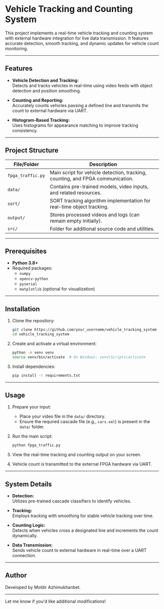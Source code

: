 # Vehicle Tracking and Counting System  

This project implements a real-time vehicle tracking and counting system with external hardware integration for live data transmission. It features accurate detection, smooth tracking, and dynamic updates for vehicle count monitoring.  

---

## Features  

- **Vehicle Detection and Tracking:**  
  Detects and tracks vehicles in real-time using video feeds with object detection and position smoothing.  

- **Counting and Reporting:**  
  Accurately counts vehicles passing a defined line and transmits the count to external hardware via UART.  

- **Histogram-Based Tracking:**  
  Uses histograms for appearance matching to improve tracking consistency.  

---

## Project Structure  

| File/Folder        | Description                                                                 |
|--------------------|-----------------------------------------------------------------------------|
| `fpga_traffic.py`  | Main script for vehicle detection, tracking, counting, and FPGA communication. |
| `data/`            | Contains pre-trained models, video inputs, and related resources.           |
| `sort/`            | SORT tracking algorithm implementation for real-time object tracking.       |
| `output/`          | Stores processed videos and logs (can remain empty initially).              |
| `src/`             | Folder for additional source code and utilities.                           |

---

## Prerequisites  

- **Python 3.8+**  
- Required packages:  
  - `numpy`  
  - `opencv-python`  
  - `pyserial`  
  - `matplotlib` (optional for visualization)  

---

## Installation  

1. Clone the repository:  

   ```bash
   git clone https://github.com/your_username/vehicle_tracking_system
   cd vehicle_tracking_system
   ```

2. Create and activate a virtual environment:  

   ```bash
   python -m venv venv  
   source venv/bin/activate  # On Windows: venv\Scripts\activate  
   ```

3. Install dependencies:  

   ```bash
   pip install -r requirements.txt  
   ```

---

## Usage  

1. Prepare your input:  
   - Place your video file in the `data/` directory.  
   - Ensure the required cascade file (e.g., `cars.xml`) is present in the `data/` folder.  

2. Run the main script:  

   ```bash
   python fpga_traffic.py
   ```

3. View the real-time tracking and counting output on your screen.  

4. Vehicle count is transmitted to the external FPGA hardware via UART.  

---

## System Details  

- **Detection:**  
  Utilizes pre-trained cascade classifiers to identify vehicles.  

- **Tracking:**  
  Employs tracking with smoothing for stable vehicle tracking over time.  

- **Counting Logic:**  
  Detects when vehicles cross a designated line and increments the count dynamically.  

- **Data Transmission:**  
  Sends vehicle count to external hardware in real-time over a UART connection.  

---

## Author  
Developed by Moldir Azhimukhanbet.  

--- 

Let me know if you'd like additional modifications!
